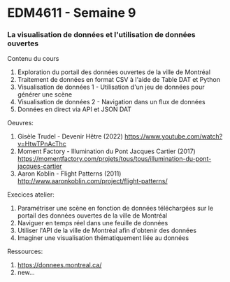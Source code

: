# EDM4611 - Semaine 9
### La visualisation de données et l'utilisation de données ouvertes 

Contenu du cours
1. Exploration du portail des données ouvertes de la ville de Montréal 
2. Traitement de données en format CSV à l'aide de Table DAT et Python 
3. Visualisation de données 1 - Utilisation d'un jeu de données pour générer une scène 
4. Visualisation de données 2 - Navigation dans un flux de données 
5. Données en direct via API et JSON DAT 

Oeuvres: 
1. Gisèle Trudel - Devenir Hêtre (2022) https://www.youtube.com/watch?v=HtwTPnAcThc
2. Moment Factory - Illumination du Pont Jacques Cartier (2017) https://momentfactory.com/projets/tous/tous/illumination-du-pont-jacques-cartier 
3. Aaron Koblin - Flight Patterns (2011) http://www.aaronkoblin.com/project/flight-patterns/

Execices atelier: 
1. Paramétriser une scène en fonction de données téléchargées sur le portail des données ouvertes de la ville de Montréal
2. Naviguer en temps réel dans une feuille de données 
3. Utiliser l'API de la ville de Montréal afin d'obtenir des données 
4. Imaginer une visualisation thématiquement liée au données

Ressources: 
1. https://donnees.montreal.ca/
2. new...
